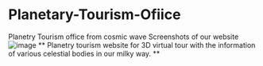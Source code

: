 # Planetary-Tourism-Ofiice
Planetry Tourism office from cosmic wave
Screenshots of our website 
![image](https://github.com/easycodewithme/Planetary-Tourism-Ofiice/assets/84842844/00eb6667-f29b-41fc-83ff-77a1e8b8f373)
 ** Planetry tourism website for 3D virtual tour with the information of various celestial bodies in our milky way. **
